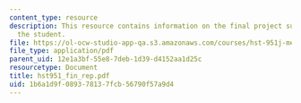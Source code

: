 ```yaml
---
content_type: resource
description: This resource contains information on the final project submitted by
  the student.
file: https://ol-ocw-studio-app-qa.s3.amazonaws.com/courses/hst-951j-medical-decision-support-fall-2005/1b6a1d9f089378137fcb56790f57a9d4_hst951_fin_rep.pdf
file_type: application/pdf
parent_uid: 12e1a3bf-55e8-7deb-1d39-d4152aa1d25c
resourcetype: Document
title: hst951_fin_rep.pdf
uid: 1b6a1d9f-0893-7813-7fcb-56790f57a9d4
---
```

